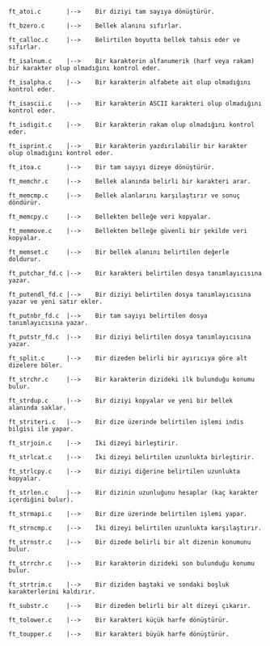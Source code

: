     ft_atoi.c       |-->	Bir diziyi tam sayıya dönüştürür.

    ft_bzero.c      |-->	Bellek alanını sıfırlar.
    
    ft_calloc.c     |-->	Belirtilen boyutta bellek tahsis eder ve sıfırlar.
    
    ft_isalnum.c    |-->	Bir karakterin alfanumerik (harf veya rakam) bir karakter olup olmadığını kontrol eder.
    
    ft_isalpha.c    |-->	Bir karakterin alfabete ait olup olmadığını kontrol eder.
    
    ft_isascii.c    |-->	Bir karakterin ASCII karakteri olup olmadığını kontrol eder.
    
    ft_isdigit.c    |-->	Bir karakterin rakam olup olmadığını kontrol eder.
    
    ft_isprint.c    |-->	Bir karakterin yazdırılabilir bir karakter olup olmadığını kontrol eder.
    
    ft_itoa.c       |-->	Bir tam sayıyı dizeye dönüştürür.
    
    ft_memchr.c     |-->	Bellek alanında belirli bir karakteri arar.
    
    ft_memcmp.c     |-->	Bellek alanlarını karşılaştırır ve sonuç döndürür.
    
    ft_memcpy.c     |-->	Bellekten belleğe veri kopyalar.
    
    ft_memmove.c    |-->	Bellekten belleğe güvenli bir şekilde veri kopyalar.
    
    ft_memset.c     |-->	Bir bellek alanını belirtilen değerle doldurur.
    
    ft_putchar_fd.c |-->	Bir karakteri belirtilen dosya tanımlayıcısına yazar.
    
    ft_putendl_fd.c |-->	Bir diziyi belirtilen dosya tanımlayıcısına yazar ve yeni satır ekler.
    
    ft_putnbr_fd.c  |-->	Bir tam sayıyı belirtilen dosya tanımlayıcısına yazar.
    
    ft_putstr_fd.c  |-->	Bir diziyi belirtilen dosya tanımlayıcısına yazar.
    
    ft_split.c      |-->	Bir dizeden belirli bir ayırıcıya göre alt dizelere böler.
    
    ft_strchr.c     |-->	Bir karakterin dizideki ilk bulunduğu konumu bulur.
    
    ft_strdup.c     |-->	Bir diziyi kopyalar ve yeni bir bellek alanında saklar.
    
    ft_striteri.c   |-->	Bir dize üzerinde belirtilen işlemi indis bilgisi ile yapar.
    
    ft_strjoin.c    |-->	İki dizeyi birleştirir.
    
    ft_strlcat.c    |-->	İki dizeyi belirtilen uzunlukta birleştirir.
    
    ft_strlcpy.c    |-->	Bir diziyi diğerine belirtilen uzunlukta kopyalar.
    
    ft_strlen.c     |-->	Bir dizinin uzunluğunu hesaplar (kaç karakter içerdiğini bulur).
    
    ft_strmapi.c    |-->	Bir dize üzerinde belirtilen işlemi yapar.
    
    ft_strncmp.c    |-->	İki dizeyi belirtilen uzunlukta karşılaştırır.
    
    ft_strnstr.c    |-->	Bir dizede belirli bir alt dizenin konumunu bulur.
    
    ft_strrchr.c    |-->	Bir karakterin dizideki son bulunduğu konumu bulur.
    
    ft_strtrim.c    |-->	Bir diziden baştaki ve sondaki boşluk karakterlerini kaldırır.
    
    ft_substr.c     |-->	Bir dizeden belirli bir alt dizeyi çıkarır.
    
    ft_tolower.c    |-->	Bir karakteri küçük harfe dönüştürür.
    
    ft_toupper.c    |-->	Bir karakteri büyük harfe dönüştürür.
